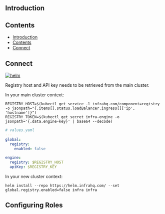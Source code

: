 ## Introduction

## Contents

* [Introduction](#introduction)
* [Contents](#contents)
* [Connect](#connect)

## Connect

[![helm](https://img.shields.io/badge/docs-helm-green?logo=bookstack&style=flat)](./docs/helm.md)

Registry host and API key needs to be retrieved from the main cluster.

In your main cluster context:

```
REGISTRY_HOST=$(kubectl get service -l infrahq.com/component=registry -o jsonpath="{.items[].status.loadBalancer.ingress[]['ip', 'hostname']}")
REGISTRY_TOKEN=$(kubectl get secret infra-engine -o jsonpath='{.data.engine-key}' | base64 --decode)
```

```yaml
# values.yaml
---
global:
  registry:
    enabled: false

engine:
  registry: $REGISTRY_HOST
  apiKey: $REGISTRY_KEY
```

In your new cluster context:

```
helm install --repo https://helm.infrahq.com/ --set global.registry.enabled=false infra infra
```

## Configuring Roles

<!--
TODO
-->
